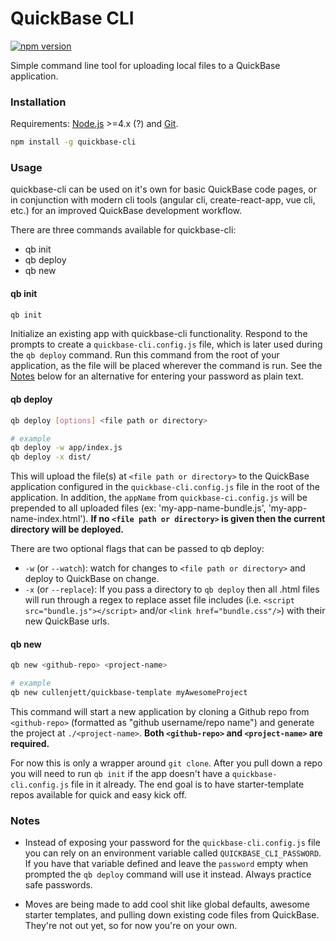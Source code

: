 # QuickBase CLI
[![npm version](https://badge.fury.io/js/quickbase-cli.svg)](https://badge.fury.io/js/quickbase-cli)

Simple command line tool for uploading local files to a QuickBase application.

### Installation
Requirements: [Node.js](https://nodejs.org/en/) >=4.x (?) and [Git](https://git-scm.com/).

```bash
npm install -g quickbase-cli
```

### Usage
quickbase-cli can be used on it's own for basic QuickBase code pages, or in conjunction with modern cli tools (angular cli, create-react-app, vue cli, etc.) for an improved QuickBase development workflow.

There are three commands available for quickbase-cli:
- qb init
- qb deploy
- qb new

#### qb init
```bash
qb init
```

Initialize an existing app with quickbase-cli functionality. Respond to the prompts to create a `quickbase-cli.config.js` file, which is later used during the `qb deploy` command. Run this command from the root of your application, as the file will be placed wherever the command is run. See the [Notes](#notes) below for an alternative for entering your password as plain text.

#### qb deploy
```bash
qb deploy [options] <file path or directory>

# example
qb deploy -w app/index.js
qb deploy -x dist/
```

This will upload the file(s) at `<file path or directory>` to the QuickBase application configured in the `quickbase-cli.config.js` file in the root of the application. In addition, the `appName` from `quickbase-ci.config.js` will be prepended to all uploaded files (ex: 'my-app-name-bundle.js', 'my-app-name-index.html'). **If no `<file path or directory>` is given then the current directory will be deployed.**

There are two optional flags that can be passed to qb deploy:
- `-w` (or `--watch`): watch for changes to `<file path or directory>` and deploy to QuickBase on change.
- `-x` (or `--replace`): If you pass a directory to `qb deploy` then all .html files will run through a regex to replace asset file includes (i.e. `<script src="bundle.js"></script>` and/or `<link href="bundle.css"/>`) with their new QuickBase urls.

#### qb new
```bash
qb new <github-repo> <project-name>

# example
qb new cullenjett/quickbase-template myAwesomeProject
```

This command will start a new application by cloning a Github repo from `<github-repo>` (formatted as "github username/repo name") and generate the project at `./<project-name>`. **Both `<github-repo>` and `<project-name>` are required.**

For now this is only a wrapper around `git clone`. After you pull down a repo you will need to run `qb init` if the app doesn't have a `quickbase-cli.config.js` file in it already. The end goal is to have starter-template repos available for quick and easy kick off.


### Notes

* Instead of exposing your password for the `quickbase-cli.config.js` file you can rely on an environment variable called `QUICKBASE_CLI_PASSWORD`. If you have that variable defined and leave the `password` empty when prompted the `qb deploy` command will use it instead. Always practice safe passwords.

* Moves are being made to add cool shit like global defaults, awesome starter templates, and pulling down existing code files from QuickBase. They're not out yet, so for now you're on your own.